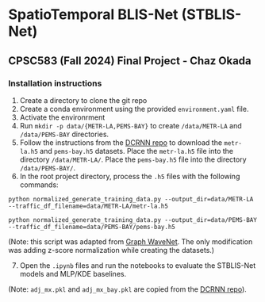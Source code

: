 # SpatioTemporal BLIS-Net (STBLIS-Net)
## CPSC583 (Fall 2024) Final Project - Chaz Okada

### Installation instructions
1) Create a directory to clone the git repo
2) Create a conda environment using the provided `environment.yaml` file.
3) Activate the environrment
4) Run `mkdir -p data/{METR-LA,PEMS-BAY}` to create `/data/METR-LA` and `/data/PEMS-BAY` directories.
5) Follow the instructions from the [DCRNN repo](https://github.com/liyaguang/DCRNN) to download the `metr-la.h5` and `pems-bay.h5` datasets. Place the `metr-la.h5` file into the directory `/data/METR-LA/`. Place the `pems-bay.h5` file into the directory `/data/PEMS-BAY/`.
6) In the root project directory, process the `.h5` files with the following commands:

`python normalized_generate_training_data.py --output_dir=data/METR-LA --traffic_df_filename=data/METR-LA/metr-la.h5`

`python normalized_generate_training_data.py --output_dir=data/PEMS-BAY --traffic_df_filename=data/PEMS-BAY/pems-bay.h5`

(Note: this script was adapted from [Graph WaveNet](https://github.com/nnzhan/Graph-WaveNet). The only modification was adding z-score normalization while creating the datasets.)

7) Open the `.ipynb` files and run the notebooks to evaluate the STBLIS-Net models and MLP/KDE baselines.


(Note: `adj_mx.pkl`  and `adj_mx_bay.pkl` are copied from the [DCRNN repo](https://github.com/liyaguang/DCRNN)).
